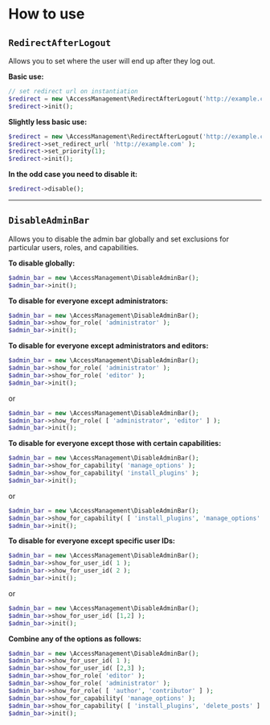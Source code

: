 # How to use

## `RedirectAfterLogout`

Allows you to set where the user will end up after they log out. 

**Basic use:**

```php
// set redirect url on instantiation
$redirect = new \AccessManagement\RedirectAfterLogout('http://example.com/');
$redirect->init();
```

**Slightly less basic use:**

```php
$redirect = new \AccessManagement\RedirectAfterLogout('http://example.com/');
$redirect->set_redirect_url( 'http://example.com' );
$redirect->set_priority(1);
$redirect->init();
```

**In the odd case you need to disable it:**

```php
$redirect->disable();
```

---

## `DisableAdminBar`

Allows you to disable the admin bar globally and set exclusions for particular users, roles, and capabilities. 

**To disable globally:**

```php
$admin_bar = new \AccessManagement\DisableAdminBar();
$admin_bar->init();
```

**To disable for everyone except administrators:**

```php
$admin_bar = new \AccessManagement\DisableAdminBar();
$admin_bar->show_for_role( 'administrator' );
$admin_bar->init();
```

**To disable for everyone except administrators and editors:**

```php
$admin_bar = new \AccessManagement\DisableAdminBar();
$admin_bar->show_for_role( 'administrator' );
$admin_bar->show_for_role( 'editor' );
$admin_bar->init();
```

or

```php
$admin_bar = new \AccessManagement\DisableAdminBar();
$admin_bar->show_for_role( [ 'administrator', 'editor' ] );
$admin_bar->init();
```

**To disable for everyone except those with certain capabilities:**

```php
$admin_bar = new \AccessManagement\DisableAdminBar();
$admin_bar->show_for_capability( 'manage_options' );
$admin_bar->show_for_capability( 'install_plugins' );
$admin_bar->init();
```

or 

```php
$admin_bar = new \AccessManagement\DisableAdminBar();
$admin_bar->show_for_capability( [ 'install_plugins', 'manage_options' ] );
$admin_bar->init();
```

**To disable for everyone except specific user IDs:**

```php
$admin_bar = new \AccessManagement\DisableAdminBar();
$admin_bar->show_for_user_id( 1 );
$admin_bar->show_for_user_id( 2 );
$admin_bar->init();
```

or

```php
$admin_bar = new \AccessManagement\DisableAdminBar();
$admin_bar->show_for_user_id( [1,2] );
$admin_bar->init();
```

**Combine any of the options as follows:**

```php
$admin_bar = new \AccessManagement\DisableAdminBar();
$admin_bar->show_for_user_id( 1 );
$admin_bar->show_for_user_id( [2,3] );
$admin_bar->show_for_role( 'editor' );
$admin_bar->show_for_role( 'administrator' );
$admin_bar->show_for_role( [ 'author', 'contributor' ] );
$admin_bar->show_for_capability( 'manage_options' );
$admin_bar->show_for_capability( [ 'install_plugins', 'delete_posts' ] );
$admin_bar->init();
```